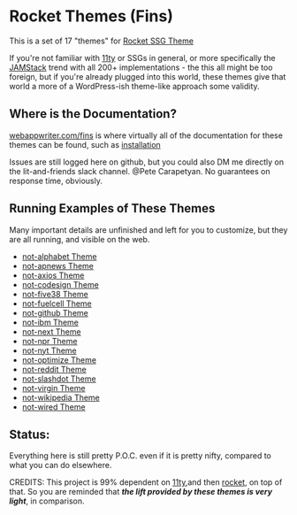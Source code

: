 # Rocket Themes (Fins)

This is a set of 17 "themes" for [Rocket SSG Theme](https://rocket.modern-web.dev/)

If you're not familiar with [11ty](https://www.11ty.dev/) or SSGs in general, or more specifically the [JAMStack](https://jamstack.org/) trend with all 200+ implementations - the this all might be too foreign, but if you're already plugged into this world, these themes give that world a more of a WordPress-ish theme-like approach some validity.

## Where is the Documentation?

[webappwriter.com/fins](https://webappwriter.com/fins/) is where virtually all of the documentation for these themes can be found, such as [installation](https://webappwriter.com/fins/installation/shellscript/)

Issues are still logged here on github, but you could also DM me directly on the lit-and-friends slack channel. @Pete Carapetyan. No guarantees on response time, obviously.

## Running Examples of These Themes

Many important details are unfinished and left for you to customize, but they are all running, and visible on the web.

- [not-alphabet Theme](https://aspieautomator.com)
- [not-apnews Theme](https://esuyp-fb794.web.app/)
- [not-axios Theme](https://datafundamentals.com)
- [not-codesign Theme](https://wysinati.com/)
- [not-five38 Theme](https://webappwriter.com)
- [not-fuelcell Theme](https://betterology.net/)
- [not-github Theme](https://mtobwin.web.app)
- [not-ibm Theme](https://walktown.net)
- [not-next Theme](https://mulerain.web.app/)
- [not-npr Theme](https://appwriter.com)
- [not-nyt Theme](https://jukelox-7ec89.web.app/)
- [not-optimize Theme](https://couldbe.net)
- [not-reddit Theme](https://btrg.org/)
- [not-slashdot Theme](https://mymodeler.com)
- [not-virgin Theme](https://betterology.com)
- [not-wikipedia Theme](https://jeren-5de92.web.app/)
- [not-wired Theme](https://replitza.web.app/)

## Status:

Everything here is still pretty P.O.C. even if it is pretty nifty, compared to what you can do elsewhere.

CREDITS: This project is 99% dependent on [11ty](https://www.11ty.dev/),and then [rocket](https://rocket.modern-web.dev/), on top of that. So you are reminded that _**the lift provided by these themes is very light**_, in comparison.
